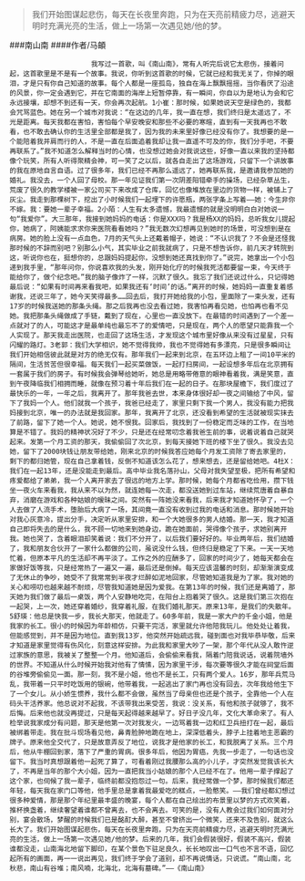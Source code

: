 > 我们开始图谋起悲伤，每天在长夜里奔跑，只为在天亮前精疲力尽，逃避天明时充满光亮的生活，做上一场第一次遇见她/他的梦。

###南山南
####作者/马頔

						我写过一首歌，叫《南山南》，常有人听完后说它太悲伤，接着问起，这首歌里是不是有一个故事。我说，你听到这首歌的时候，它就已经和我无关了，你掉的眼泪，才是只有你自己知道的故事。每个人都是一座孤岛，独自在海上飘飘摇摇，当你看厌了沿途的风景，你一定会遇到它，并在它南面的海岸上短暂停靠，有一瞬间，你自以为是地认为会和它永远接壤，却想不到还有一天，你会再次起航。1小崔：那时候，如果她说天空是绿色的，我都会咒骂蓝色。她在另一个城市对我说：“在这边的几年，我一直在想，我们终归是太遥远了，不光是距离。每天我都在害怕，害怕每个早安晚安和那些不必要的寒暄，直到有一天我再也不敢看，也不敢去确认你的生活里全部都是我了，因为我的未来里好像已经没有你了。我想要的是一个能陪着我并肩而行的人，不是一直在后面追着我却让我一直遥不可及的你，我们分手吧，不要再联系了。”我不知道怎么解释当时的心情，也没想过她会对我说这些，好像一直以来我的坚持都像个玩笑，所有人听得聚精会神，可一笑了之以后，就各自走出了这场游戏，只留下一个讲故事的我在原地自言自语。过了很多年，我们已经不再那么遥远了，她再联系我，是邀请我参加她的婚礼。我没去，一个人回了母校。那一年见证我们第一次阴差阳错牵手的操场，已经杂草丛生，荒废了很久的教学楼被一家公司买下来改成了仓库，回忆也像堆放在里边的货物一样，被铺上了灰尘。我走到那棵树下，挖出了小时候我们一起埋下的许愿瓶，两张字条上写着——她：今生非你不嫁。我：要她一辈子幸福。2小陌：人生有太多遗憾，我最遗憾的就是没明明白白对她说一句“我爱你”。大三那年，我接到她妈妈的电话：你是XXX吗？我是杨XX的妈妈，总听我女儿提起你，她病了，阿姨能求求你来医院看看她吗？”我无数次幻想再见到她时的场景，可没想到是在病房。她的脸上没有一点血色，7月的天气头上还戴着帽子，她说：“不认识我了？不会是还怪我那时候的不辞而别吧？别那么小气，其实毕业之前我就病了，只是不想告诉你，前几天才转院到这，听说你也在，挺想你的，总跟妈妈提起你，没想到她还真找到你了。”说完，她拿出一个小包递到我手里，“那年问你，你说喜欢我的头发，刚开始化疗的时候我死活都要留一束，今天终于能给你了，做个纪念吧。”我的脑子像炸了一样，沉默了很久。我忘了我们还说过什么，只记得她最后说：“如果有时间再来看我吧，如果我还有‘时间’的话。”离开的时候，她妈妈一直重复着感谢我，还说三年了，她今天笑得最多……回去后，我打开她给我的小包，里面除了一束头发，还有17岁的时候我送她的那条头绳。那之后我再也没去看过她，我害怕再看见她，也怕再也看不见她。我把那条头绳做成了手链，戴到了现在，心里也一直没放下。在最错的时间遇到了一个差一点就对了的人，可能这才是最单纯也最忘不了的爱情吧，只是现在，两个人的愿望只能靠我一个人实现了。那天我走出医院，也走回了这场生活，才发现这个城市里好像从来没有过星星，只有闪耀的路灯。3老郭：我们大学相识，她不觉得我帅，我也不觉得她有多漂亮，只是很多瞬间让我们开始相信彼此就是对方的绝无仅有。那年我们一起来到北京，在五环边上租了一间10平米的隔间，生活贫苦但很幸福。每天我们一起买菜做饭，一起打扫房间，一起设想多年后在北京拥有一套属于我们的房子。有时候我会弹琴给她听，她总是用略带倦意的眼神看着我，满是笑意，直到午夜降临我们相拥而睡，就像在预习着十年后我们在一起的日子。在那块屋檐下，我们度过了最快乐的一年，一年之后，我离开了。那年我爸去世，本来身体很好却一夜之间输给了中风，留下了我妈一个人。他们就我一个孩子，我爸已经走了，家里只剩下我一个男人，我没有能力把我妈接到北京，唯一的办法就是我回家。那年，我离开了北京，还没看到希望的生活就被现实抹去了前路，留下了她一个人。她说，她不恨我。回家后，我找到了一份稳定而乏味的工作，在当地算是不错了。我妈的精神状况好了不少，只是还在经常叨念着我爸生前的事，说着说着自己就哭起来。发第一个月工资的那天，我偷偷回了次北京，到每天接她下班的楼下坐了很久。我没去见她，留下了2000块钱让朋友带给她，刚来北京的时候我答应她每个月发工资除了寄去家里的，剩下的都归她管，现在自己拿着钱，反倒不知道该怎么花了，想来想去，还是留给她吧。4杜X：我们在一起13年，还是没能走到最后。高中毕业我名落孙山，父母对我失望至极，把所有希望和疼爱都给了弟弟，我一个人离开家去了很远的地方上学。那时候，她每个月都省吃俭用，攒下钱坐一夜火车来看我，我从来不以为然，就连她每一次走，都没送她到过车站，继续荒唐着自暴自弃，消磨在游戏和各种姑娘的暧昧之间。突然有一阵她没来看我，后来我才知道她怀孕了，一个人去做了人流手术，堕胎后大病了一场，其间竟一直没有收到过我的电话和消息。那时候她开始对我心灰意冷，提出分手，决定听从家里安排，和一个大她很多的男人结婚。那一天，我才知道自己即将失去的是什么，我不顾一切地来到她身边，跪在她面前，哭得像个孩子，求她别离开我。她也哭了，含着眼泪却笑着说：我们不分开了，以后我们要好好的。毕业两年后，我们结婚了，我和朋友合伙开了一家什么都做的公司，虽说没什么钱，但终归是稳定了下来。一天一天地忙着，但原本平凡的生活却不再平淡了。工作之外的应酬多了，回家的时间少了，她每天都会在家做好饭等我，只是经常热了一遍又一遍，最后还是倒掉。每天应该温馨的时刻，却渐渐演变成了无休止的争吵，她受不了我常常到半夜才烂醉如泥地回家，尽管她知道我是为了家。我对她的关心和唠叨也越来越不耐烦，尽管我知道她是因为爱我。在第13年的时候，我们还是离婚了，那天她为我们做了最后一桌饭，两个人安静地吃完，在阳台上抱着哭了很久。这是我们第三次抱在一起哭，上一次，她还穿着婚纱，我穿着礼服，在我们婚礼那天。原来13年，是我们的失散年。5舒瑛：他总是快我一步，我长大那天，他就走了。60多年前，我是一家大户的千金小姐，他是我家的长工。很小的时候因为年龄相仿，只要干完活，家里就允许他陪我玩儿。他处处让着我，但能感觉到，并不是因为地位。直到我13岁，他突然开始疏远我，碰到面也对我毕恭毕敬，后来才知道是家里觉得有伤风化，刻意这样安排。为此我和家里大吵了一架，那个年代从没人敢忤逆过家族的意思，我被关了整整一个月。他知道后，会偷偷来看我，隔着门陪我说话，说着院墙外的世界。不知道从什么时候开始我对他有了情愫，因为家里干涉，每次要等很久才能在祠堂后面的谷堆旁偷偷见一面。那一刻，我不是小姐，他也不是长工，只有两个爱人。16岁，那年兵荒马乱，我带着一只平时吃饭用的银碗，他带着我，一起逃出了家门再也没有回去，次年我给他生下了一个女儿。从小娇生惯养，我什么都不会做，虽然当了母亲但也还是个孩子，全靠他一个人在码头干活养家。他总说对不起我，不该带我出来受苦，我说：没关系，有他和孩子就够了，我不后悔。后来他也就没再提过，只是每天起得越来越早了。好日子没几年，文化大革命来了。有人检举说我家成分有问题，那天是他第一次对我发火，一边骂着我一边和红卫兵扭打在一起，最后被绑着带走。我在批斗现场看见他，鼻青脸肿地跪在地上，深深低着头，脖子上挂着地主恶霸的牌子。原来他全交代了，只是故意弄反了地位，说我才是他家的长工，和我脱离了关系。三个月后，他从牛棚回到家，落下了严重的胃病。很多年后，他因为胃癌，先我一步走了，一句话也没留下。我当时真想跟着他一起死了算了，可看着刚过我腰那么高的小儿子，才突然发觉我该长大了，不再是当年的那个大小姐，因为一直把我当小姑娘的那个人已经不在了。他用一辈子撑起了这个家，也伺候了我一辈子，临终前都没抱怨过一句。后来，我经常做一个梦，那时候我们都还年轻，每天我在家门口等他，他手里总是拿着我最爱吃的糕点，一脸憨笑。——我们曾经都幻想过很多种爱情，那是那个年纪里最丰盛的晚宴，每个人都在自己绘出的布景里以梦的方式欢笑着，推杯换盏着，继续奢望着谁都不曾离去，也不会离去。可笑的是，没有人教会过我们如何面对分别，宴会散场，梦醒的时候我们已是酩酊大醉，甚至不曾挤出一个微笑，还来不及告别，就这么长大了。我们开始图谋起悲伤，每天在长夜里奔跑，只为在天亮前精疲力尽，逃避天明时充满光亮的生活，做上一场第一次遇见她/他的梦。后来的几年，我们会假装很好，假装不高兴，假装谁都没走，山南海北地留下脚印，在某个景色下驻足良久，长长地叹出一口气也不言不语，回忆起所有的画面，再一一说出再见，我们终于学会了道别，却不再说情话，只说谎。“南山南，北秋悲，南山有谷堆；南风喃，北海北，北海有墓碑。”——《南山南》			  		